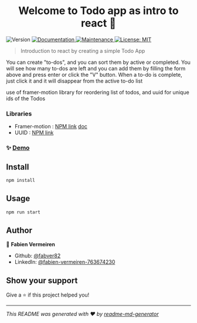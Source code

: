 <h1 align="center">Welcome to Todo app as intro to react 👋</h1>
<p>
  <img alt="Version" src="https://img.shields.io/badge/version-0.1.0-blue.svg?cacheSeconds=2592000" />
  <a href="https://github.com/fabver82/intro-react#readme" target="_blank">
    <img alt="Documentation" src="https://img.shields.io/badge/documentation-yes-brightgreen.svg" />
  </a>
  <a href="https://github.com/fabver82/intro-react/graphs/commit-activity" target="_blank">
    <img alt="Maintenance" src="https://img.shields.io/badge/Maintained%3F-yes-green.svg" />
  </a>
  <a href="#" target="_blank">
    <img alt="License: MIT" src="https://img.shields.io/github/license/fabver82/Todo app as intro to react" />
  </a>
</p>

> Introduction to react by creating a simple Todo App

<p>You can create "to-dos", and you can sort them by active or completed. You will see how many to-dos are left and you can add them by filling the form above and press enter or click the "V" button.
When a to-do is complete, just click it and it will disappear from the active to-do list</p>
<p>use of framer-motion library for reordering list of todos, and uuid for unique ids of the Todos</p>

### Libraries

- Framer-motion : [NPM link](https://www.npmjs.com/package/framer-motion) [doc](https://www.framer.com/motion/)
- UUID : [NPM link](https://www.npmjs.com/package/uuid)

### ✨ [Demo](https://fabver82.github.io/intro-react/)

## Install

```sh
npm install
```

## Usage

```sh
npm run start
```

## Author

👤 **Fabien Vermeiren**

- Github: [@fabver82](https://github.com/fabver82)
- LinkedIn: [@fabien-vermeiren-763674230](https://linkedin.com/in/fabien-vermeiren-763674230)

## Show your support

Give a ⭐️ if this project helped you!

---

_This README was generated with ❤️ by [readme-md-generator](https://github.com/kefranabg/readme-md-generator)_
